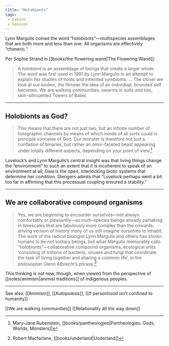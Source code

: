 ```yaml
---
title: "Holobionts"
tags: 
 - nature
 - lexicon
---
```


Lynn Margulis coined the word “holobionts”—multispecies assemblages that are both more and less than one. All organisms are effectively “chimeric.”

Per Sophie Strand in [[books/the flowering wand|The Flowering Wand]]: 

> A holobiont is an assemblage of beings that create a larger whole. The word was first used in 1991 by Lynn Margulis in an attempt to explain her studies of hosts and inherited symbionts. … The closer we look at our bodies, the flimsier the idea of an individual, bounded self becomes. We are walking communities, swarms in suits and ties, skin-silhouetted Towers of Babel.

---

## Holobionts as God?

> This means that there are not just two, but an infinite number of holographic channels by means of which minds of all sorts could in principle conceive of God. Our monster is therefore not just a conflation of binaries, but rather an omni-faceted beast appearing under totally different aspects, depending on your point of view.[^1]

Lovelock’s and Lynn Margulis’s central insight was that living things change the “environment” to such an extent that it is incoherent to speak of an environment at all; Gaia is the open, interlocking biotic systems that determine her condition. Stengers admits that “Lovelock perhaps went a bit too far in affirming that this processual coupling ensured a stability.”

- - -
## We are collaborative compound organisms

> Yes, we are beginning to encounter ourselves—not always comfortably or pleasantly—as multi-species beings already partaking in timescales that are fabulously more complex than the onwards. driving version of history many of us still imagine ourselves to inhabit. The work of the radical biologist Lynn Margulis and others has shown humans to be not solitary beings, but what Margulis memorably calls “holobionts”—collaborative compound organisms, ecological units ‘consisting of trillions of bacteria, viruses and fungi that coordinate the task of living together and sharing a common life’, in the philosopher Glenn Albrecht’s phrase.[^2]

 This thinking is not new, though, when viewed from the perspective of [[notes/animism|animist traditions]] of indigenous peoples.

- - -

See also: [[Animism]], [[Autopoiesis]], [[If personhood isn’t confined to humanity]]


[[We are walking communities]]
[[Relationality all the way down]]

[^1]: Mary-Jane Rubenstein, [[books/pantheologies|Pantheologies: Gods, Worlds, Monsters]]
[^2]: Robert Macfarlane, [[books/underland|Underland]]